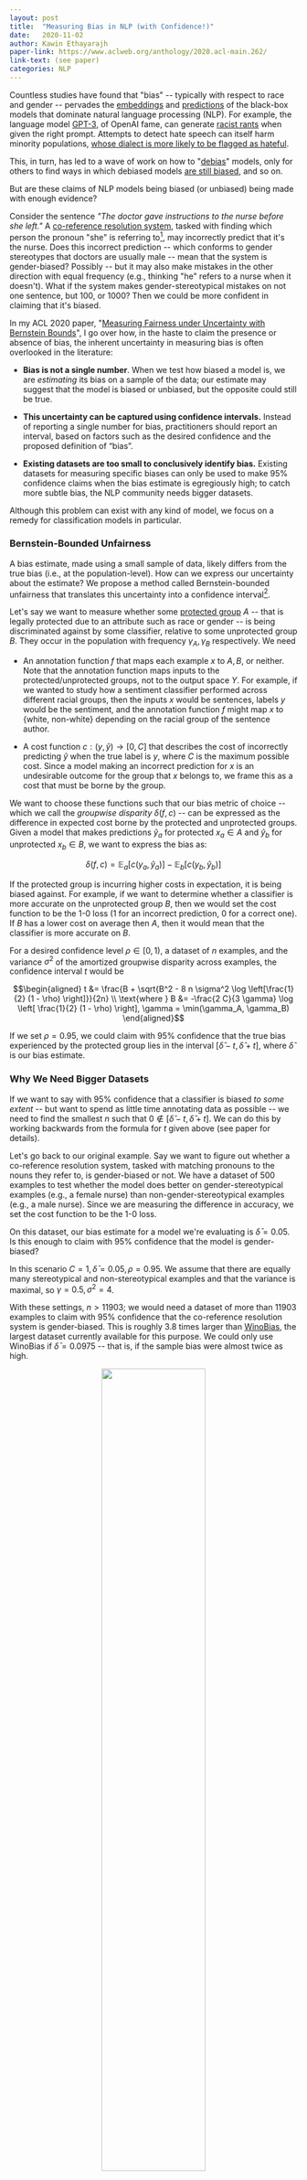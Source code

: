 ```yaml
---
layout: post
title:  "Measuring Bias in NLP (with Confidence!)"
date:   2020-11-02
author: Kawin Ethayarajh 
paper-link: https://www.aclweb.org/anthology/2020.acl-main.262/
link-text: (see paper)
categories: NLP
---
```

Countless studies have found that "bias" -- typically with respect to race and gender -- pervades the [embeddings](https://arxiv.org/abs/1904.03310) and [predictions](https://arxiv.org/abs/1804.09301) of the black-box models that dominate natural language processing (NLP). For example, the language model [GPT-3](https://en.wikipedia.org/wiki/GPT-3), of OpenAI fame, can generate [racist rants](https://www.technologyreview.com/2020/10/23/1011116/chatbot-gpt3-openai-facebook-google-safety-fix-racist-sexist-language-ai/) when given the right prompt. Attempts to detect hate speech can itself harm minority populations, [whose dialect is more likely to be flagged as hateful](https://www.aclweb.org/anthology/P19-1163.pdf).

This, in turn, has led to a wave of work on how to "[debias](http://papers.nips.cc/paper/6228-man-is-to-computer-programmer-as-woman-is-to-homemaker-d)" models, only for others to find ways in which debiased models [are still biased](https://arxiv.org/abs/1903.03862), and so on.

But are these claims of NLP models being biased (or unbiased) being made with enough evidence? 

Consider the sentence _"The doctor gave instructions to the nurse before she left."_ A [co-reference resolution system](https://en.wikipedia.org/wiki/Coreference#Coreference_resolution), tasked with finding which person the pronoun "she" is referring to[^1], may incorrectly predict that it's the nurse. Does this incorrect prediction -- which conforms to gender stereotypes that doctors are usually male -- mean that the system is gender-biased? Possibly -- but it may also make mistakes in the other direction with equal frequency (e.g., thinking "he" refers to a nurse when it doesn't). What if the system makes gender-stereotypical mistakes on not one sentence, but 100, or 1000? Then we could be more confident in claiming that it's biased.

In my ACL 2020 paper, "[Measuring Fairness under Uncertainty with Bernstein Bounds](https://www.aclweb.org/anthology/2020.acl-main.262/)", I go over how, in the haste to claim the presence or absence of bias, the inherent uncertainty in measuring bias is often overlooked in the literature:

- **Bias is not a single number**. When we test how biased a model is, we are *estimating* its bias on a sample of the data; our estimate may suggest that the model is biased or unbiased, but the opposite could still be true.

- **This uncertainty can be captured using confidence intervals.** Instead of reporting a single number for bias, practitioners should report an interval, based on factors such as the desired confidence and the proposed definition of “bias”.

- **Existing datasets are too small to conclusively identify bias.** Existing datasets for measuring specific biases can only be used to make 95% confidence claims when the bias estimate is egregiously high; to catch more subtle bias, the NLP community needs bigger datasets.

Although this problem can exist with any kind of model, we focus on a remedy for classification models in particular.


### Bernstein-Bounded Unfairness

A bias estimate, made using a small sample of data, likely differs from the true bias (i.e., at the population-level). How can we express our uncertainty about the estimate? We propose a method called Bernstein-bounded unfairness that translates this uncertainty into a confidence interval[^2].

Let's say we want to measure whether some [protected group](https://en.wikipedia.org/wiki/Protected_group) $A$ -- that is legally protected due to an attribute such as race or gender -- is being discriminated against by some classifier, relative to some unprotected group $B$. They occur in the population with frequency $\gamma_A, \gamma_B$ respectively. We need

- An annotation function $f$ that maps each example $x$ to $A, B,$ or neither. Note that the annotation function maps inputs to the protected/unprotected groups, not to the output space $Y$. For example, if we wanted to study how a sentiment classifier performed across different racial groups, then the inputs $x$ would be sentences, labels $y$ would be the sentiment, and the annotation function $f$ might map $x$ to \{white, non-white\} depending on the racial group of the sentence author.

- A cost function $c : (y, \hat{y}) \to [0,C]$ that describes the cost of incorrectly predicting $\hat{y}$ when the true label is $y$, where $C$ is the maximum possible cost. Since a model making an incorrect prediction for $x$ is an undesirable outcome for the group that $x$ belongs to, we frame this as a cost that must be borne by the group.

We want to choose these functions such that our bias metric of choice -- which we call the *groupwise disparity* $\delta(f,c)$ -- can be expressed as the difference in expected cost borne by the protected and unprotected groups. Given a model that makes predictions $\hat{y}_a$ for protected $x_a \in A$ and $\hat{y}_b$ for unprotected $x_b \in B$, we want to express the bias as:

$$\delta(f,c) = \mathbb{E}_a[c(y_a, \hat{y}_a)] - \mathbb{E}_b[c(y_b, \hat{y}_b)]$$

If the protected group is incurring higher costs in expectation, it is being biased against. For example, if we want to determine whether a classifier is more accurate on the unprotected group $B$, then we would set the cost function to be the 1-0 loss (1 for an incorrect prediction, 0 for a correct one). If $B$ has a lower cost on average then $A$, then it would mean that the classifier is more accurate on $B$.

For a desired confidence level $\rho \in [0,1)$, a dataset of $n$ examples, and the variance $\sigma^2$ of the amortized groupwise disparity across examples, the confidence interval $t$ would be 

$$\begin{aligned}
t &= \frac{B + \sqrt{B^2 - 8 n \sigma^2 \log \left[\frac{1}{2} (1 - \rho) \right]}}{2n} \\
\text{where } B &= -\frac{2 C}{3 \gamma} \log \left[ \frac{1}{2} (1 - \rho) \right],  \gamma = \min(\gamma_A, \gamma_B)
\end{aligned}$$

If we set $\rho = 0.95$, we could claim with 95% confidence that the true bias experienced by the protected group lies in the interval $[ \hat{\delta} - t, \hat{\delta} + t]$, where $\hat{\delta}$ is our bias estimate.


### Why We Need Bigger Datasets 

If we want to say with 95% confidence that a classifier is biased *to some extent* -- but want to spend as little time annotating data as possible -- we need to find the smallest $n$ such that $0 \not\in [ \hat{\delta} - t, \hat{\delta} + t]$. We can do this by working backwards from the formula for $t$ given above (see paper for details).

Let's go back to our original example. Say we want to figure out whether a co-reference resolution system, tasked with matching pronouns to the nouns they refer to, is gender-biased or not. We have a dataset of 500 examples to test whether the model does better on gender-stereotypical examples (e.g., a female nurse) than non-gender-stereotypical examples (e.g., a male nurse). Since we are measuring the difference in accuracy, we set the cost function to be the 1-0 loss.

On this dataset, our bias estimate for a model we're evaluating is $\bar{\delta} = 0.05$. Is this enough to claim with 95% confidence that the model is gender-biased?

In this scenario $C = 1, \bar{\delta} = 0.05, \rho = 0.95$. We assume that there are equally many stereotypical and non-stereotypical examples and that the variance is maximal, so $\gamma = 0.5, \sigma^2 = 4$. 

With these settings, $n > 11903$; we would need a dataset of more than 11903 examples to claim with 95% confidence that the co-reference resolution system is gender-biased. This is roughly 3.8 times larger than [WinoBias](https://arxiv.org/abs/1804.06876), the largest dataset currently available for this purpose. We could only use WinoBias if $\bar{\delta} = 0.0975$ -- that is, if the sample bias were almost twice as high.

<p align="center">
	<img src="{{ site.url }}/blog/assets/bbu_3.png" style="width: 60%">
    <figcaption>As seen above, the WinoBias dataset cannot be used to make claims of bias with 95% confidence unless the sample bias is egregiously high.</figcaption>
</p>


### Conclusion

In the haste to claim the presence or absence of bias in models, the uncertainty in estimating bias is often overlooked in the literature. A model's bias is often thought of as a single number, even though this number is ultimately an estimate and not the final word on whether the model is or is not biased.

We proposed a method called Bernstein-bounded unfairness for capturing this uncertainty using confidence intervals. To faithfully reflect the range of possible conclusions, we recommend that NLP practitioners measuring bias not only report their bias estimate but also this confidence interval.

What if we want to catch more subtle bias? Although it may be possible to derive tighter confidence intervals, what we really need are larger bias-specific datasets. The datasets we currently have are undoubtedly helpful, but they need to be much larger in order to diagnose biases with confidence.


If you found this post useful, you can cite our paper as follows:

	@inproceedings{ethayarajh-2020-classifier,
    title = "Is Your Classifier Actually Biased? Measuring Fairness under Uncertainty with Bernstein Bounds",
    author = "Ethayarajh, Kawin",
    booktitle = "Proceedings of the 58th Annual Meeting of the Association for Computational Linguistics",
    month = jul,
    year = "2020",
    address = "Online",
    publisher = "Association for Computational Linguistics",
    url = "https://www.aclweb.org/anthology/2020.acl-main.262",
    doi = "10.18653/v1/2020.acl-main.262",
    pages = "2914--2919",
	}



##### Acknowledgements

<p class="small-text"> 
Many thanks to Krishnapriya Vishnubhotla, Michelle Lee, and Kaitlyn Zhou for their feedback on this blog post! 
</p>


##### Footnotes

[^1]: The goal of coreference resolution more broadly is to find all expressions that refer to the same entity in a text. For example, in "I gave my mother Sally a gift for her birthday.", the terms "my mother", "Sally", and "her" all refer to the same entity.

[^2]: We use [Bernstein's inequality](https://en.wikipedia.org/wiki/Bernstein_inequalities_(probability_theory)) to derive the confidence intervals, hence the name Bernstein-bounded unfairness. This inequality tells us with what probability the average of $n$ independent random variables will be within a constant $t$ of their true mean $\mu$.

